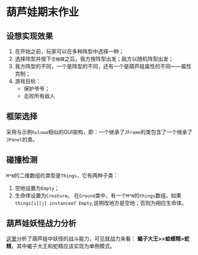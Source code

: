 # 葫芦娃期末作业

## 设想实现效果
1. 在开始之前，玩家可以在多种阵型中选择一种；
2. 选择阵型并按下`空格键`之后，我方按阵型出发；敌方以随机阵型出发；
3. 我方阵型的不同，一个是阵型的不同，还有一个是葫芦娃属性的不同——属性克制；
4. 游戏目标：
   - 保护爷爷；
   - 击败所有敌人


## 框架选择
采用与示例`huluwa`相似的GUI架构，即：一个继承了`JFrame`的类包含了一个继承了`JPanel`的类。

## 碰撞检测
`M*N`的二维数组的类型是`Things`，它有两种子类：
1. 空地设置为`Empty`；
2. 生命体设置为`Creature`。
  在`Ground`类中，有一个`M*N`的`things`数组。如果`things[i][j] instanceof Empty`,说明改地方是空地；否则为相应生命体。

## 葫芦娃妖怪战力分析
[这里](https://www.zhihu.com/question/34581237?from=androidqq)分析了葫芦娃中妖怪的战斗能力，可见就战力来看：
**蝎子大王>>蛤蟆精>蛇精**，其中蝎子大王和蛇精应该实现为单例模式。


